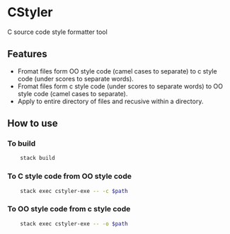 # CStyler

C source code style formatter tool

## Features

* Fromat files form OO style code (camel cases to separate) to c style code (under scores to separate words).
* Fromat files form c style code (under scores to separate words) to OO style code (camel cases to separate).
* Apply to entire directory of files and recusive within a directory.

## How to use

### To build

```bash
    stack build
```

### To C style code from OO style code

```bash
    stack exec cstyler-exe -- -c $path
```

### To OO style code from c style code

```bash
    stack exec cstyler-exe -- -o $path
```
